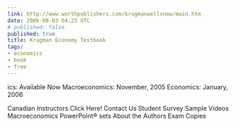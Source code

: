 ```yaml
---
link: http://www.worthpublishers.com/krugmanwellsnew/main.htm
date: 2006-08-03 04:23 UTC
# published: false
published: true
title: Krugman Economy Textbook
tags:
- economics
- book
- free
---
```


ics: Available Now
Macroeconomics: November, 2005
Economics: January, 2006


Canadian Instructors Click Here!
Contact Us
   Student Survey
   Sample Videos
   Macroeconomics
 PowerPoint® sets
   About the Authors
     Exam Copies
